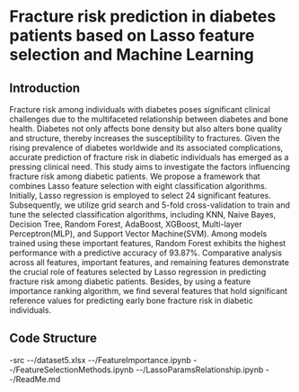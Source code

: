 # Fracture risk prediction in diabetes patients based on Lasso feature selection and Machine Learning
## Introduction
Fracture risk among individuals with diabetes poses significant clinical challenges due to the multifaceted relationship between diabetes and bone health. 
Diabetes not only affects bone density but also alters bone quality and structure, thereby increases the susceptibility to fractures. 
Given the rising prevalence of diabetes worldwide and its associated complications, accurate prediction of fracture risk in diabetic individuals has emerged as a pressing clinical need. 
This study aims to investigate the factors influencing fracture risk among diabetic patients. We propose a framework that combines Lasso feature selection with eight classification algorithms. 
Initially, Lasso regression is employed to select 24 significant features. 
Subsequently, we utilize grid search and 5-fold cross-validation to train and tune the selected classification algorithms, including KNN, Naive Bayes, Decision Tree, Random Forest, AdaBoost, XGBoost, Multi-layer Perceptron(MLP), and Support Vector Machine(SVM). 
Among models trained using these important features, Random Forest exhibits the highest performance with a predictive accuracy of 93.87\%. 
Comparative analysis across all features, important features, and remaining features demonstrate the crucial role of features selected by Lasso regression in predicting fracture risk among diabetic patients. Besides, by using a feature importance ranking algorithm, we find several features that hold significant reference values for predicting early bone fracture risk in diabetic individuals.
## Code Structure
-src
--/dataset5.xlsx
--/FeatureImportance.ipynb
--/FeatureSelectionMethods.ipynb
--/LassoParamsRelationship.ipynb
--/ReadMe.md

